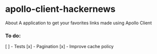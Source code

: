 # apollo-client-hackernews
About A application to get your favorites links made using Apollo Client

### To do:
[ ] - Tests
[x] - Pagination
[x] - Improve cache policy
